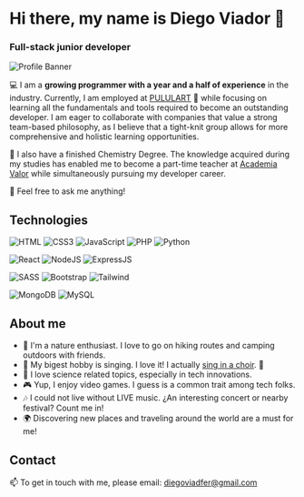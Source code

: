 # Hi there, my name is Diego Viador 👋

### Full-stack junior developer

![Profile Banner](https://i.imgur.com/g85pKU4.jpg "Currently learning...")

💻 I am a **growing programmer with a year and a half of experience** in the industry. Currently, I am employed at [PULULART](https://pululart.es/) 💜 while focusing on learning all the fundamentals and tools required to become an outstanding developer. I am eager to collaborate with companies that value a strong team-based philosophy, as I believe that a tight-knit group allows for more comprehensive and holistic learning opportunities.

🧪 I also have a finished Chemistry Degree. The knowledge acquired during my studies has enabled me to become a part-time teacher at [Academia Valor](https://academiavalor.com/) while simultaneously pursuing my developer career. 

💬 Feel free to ask me anything!

## Technologies

![HTML](https://img.shields.io/badge/-html5-orange?style=for-the-badge&logo=html5&logoColor=white)
![CSS3](https://img.shields.io/badge/-css3-2965f1?style=for-the-badge&logo=css3&logoColor=white)
![JavaScript](https://img.shields.io/badge/-javascript-F7DF1E?style=for-the-badge&logo=javascript&logoColor=white)
![PHP](https://img.shields.io/badge/-php-777BB4?style=for-the-badge&logo=PHP&logoColor=white)
![Python](https://img.shields.io/badge/-python-3776AB?style=for-the-badge&logo=Python&logoColor=white)

![React](https://img.shields.io/badge/-react-1c84bc?style=for-the-badge&logo=React&logoColor=white)
![NodeJS](https://img.shields.io/badge/-nodejs-339933?style=for-the-badge&logo=#339933&logoColor=white)
![ExpressJS](https://img.shields.io/badge/-expressjs-21262d?style=for-the-badge&logo=Express&logoColor=white)

![SASS](https://img.shields.io/badge/-sass-CC6699?style=for-the-badge&logo=Sass&logoColor=white)
![Bootstrap](https://img.shields.io/badge/-bootstrap-7952B3?style=for-the-badge&logo=Bootstrap&logoColor=white)
![Tailwind](https://img.shields.io/badge/-Tailwind-06B6D4?style=for-the-badge&logo=TailwindCSS&logoColor=white)

![MongoDB](https://img.shields.io/badge/-mongodb-47A248?style=for-the-badge&logo=MongoDB&logoColor=white)
![MySQL](https://img.shields.io/badge/-mysql-3776AB?style=for-the-badge&logo=MySQL&logoColor=white)

## About me

- 🌳 I'm a nature enthusiast. I love to go on hiking routes and camping outdoors with friends.
- 🎤 My bigest hobby is singing. I love it! I actually [sing in a choir](https://www.instagram.com/elacordesecreto/?hl=en). 🤫
- 🔬 I love science related topics, especially in tech innovations.
- 🎮 Yup, I enjoy video games. I guess is a common trait among tech folks.
- 🎶 I could not live without LIVE music. ¿An interesting concert or nearby festival? Count me in!
- 🌍 Discovering new places and traveling around the world are a must for me!

## Contact

📫 To get in touch with me, please email: [diegoviadfer@gmail.com](mailto:diegoviadfer@gmail.com)

